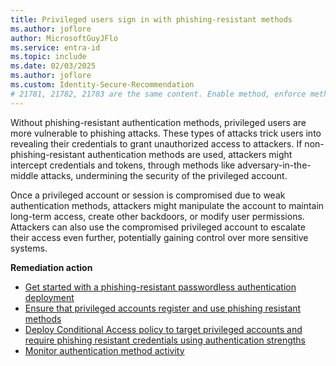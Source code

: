 ```yaml
---
title: Privileged users sign in with phishing-resistant methods
ms.author: joflore
author: MicrosoftGuyJFlo
ms.service: entra-id
ms.topic: include
ms.date: 02/03/2025
ms.author: joflore
ms.custom: Identity-Secure-Recommendation
# 21781, 21782, 21783 are the same content. Enable method, enforce method, report on method
---
```

Without phishing-resistant authentication methods, privileged users are more vulnerable to phishing attacks. These types of attacks trick users into revealing their credentials to grant unauthorized access to attackers. If non-phishing-resistant authentication methods are used, attackers might intercept credentials and tokens, through methods like adversary-in-the-middle attacks, undermining the security of the privileged account.

Once a privileged account or session is compromised due to weak authentication methods, attackers might manipulate the account to maintain long-term access, create other backdoors, or modify user permissions. Attackers can also use the compromised privileged account to escalate their access even further, potentially gaining control over more sensitive systems.

**Remediation action**

- [Get started with a phishing-resistant passwordless authentication deployment](/entra/identity/authentication/how-to-plan-prerequisites-phishing-resistant-passwordless-authentication)
- [Ensure that privileged accounts register and use phishing resistant methods](/entra/identity/authentication/concept-authentication-strengths#authentication-strengths)
- [Deploy Conditional Access policy to target privileged accounts and require phishing resistant credentials using authentication strengths](/entra/identity/conditional-access/policy-admin-phish-resistant-mfa)
- [Monitor authentication method activity](/entra/identity/monitoring-health/concept-usage-insights-report#authentication-methods-activity)
